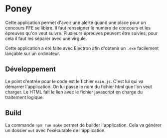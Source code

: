 # Poney
Cette application permet d'avoir une alerte quand une place pour un concours FFE se libère.
Il faut renseigner le numéro de concours et les épreuves qu'on veut suivre.
Plusieurs épreuves peuvent être suivies, pour cela il faut les séparer avec une virgule.

Cette application a été faite avec Electron afin d'obtenir un `.exe` facilement lançable sur un ordinateur.

## Développement

Le point d'entrée pour le code est le fichier `main.js`. C'est lui qui va démarrer l'application.
On lui passe le nom du fichier html que l'on veut charger.
Le HTML fait le lien avec le fichier javascript en charge du traitement logique.

## Build
La commande `npm run make` permet de builder l'application.
Cela va générer un dossier `out` avec l'exécutable de l'application.
